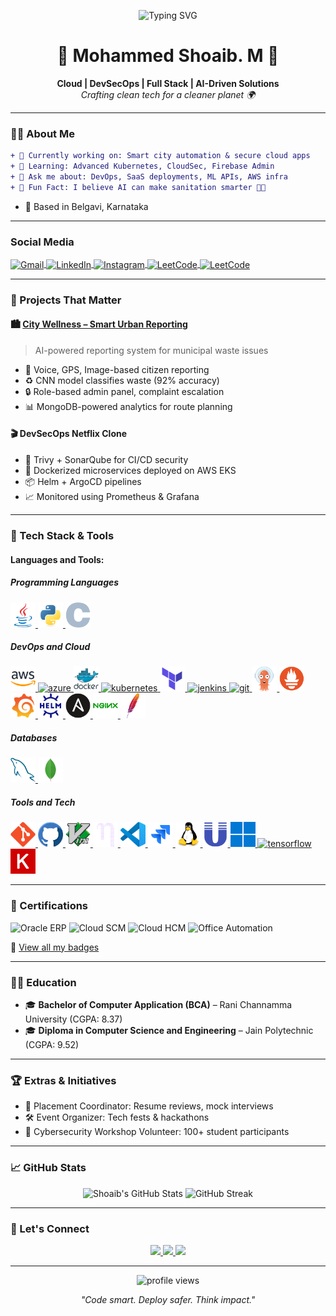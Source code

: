 <!-- Profile Banner or Animated Heading (Optional) -->
<p align="center">
  <img src="https://readme-typing-svg.herokuapp.com?font=Fira+Code&duration=3000&pause=1000&center=true&width=435&lines=Hey!+I'm+Mohammed+Shoaib+👋;Cloud+%26+DevOps+Engineer;AI+%7C+Security+%7C+Automation" alt="Typing SVG" />
</p>

<h1 align="center">🌟 Mohammed Shoaib. M 🌟</h1>

<p align="center">
  <b>Cloud | DevSecOps | Full Stack | AI-Driven Solutions</b><br/>
  <i>Crafting clean tech for a cleaner planet 🌍</i>
</p>

---

### 🧑‍💻 About Me

```diff
+ 🔭 Currently working on: Smart city automation & secure cloud apps
+ 🌱 Learning: Advanced Kubernetes, CloudSec, Firebase Admin
+ 💬 Ask me about: DevOps, SaaS deployments, ML APIs, AWS infra
+ 🧠 Fun Fact: I believe AI can make sanitation smarter 🚮🧹
```

- 📍 Based in Belgavi, Karnataka

---

### Social Media

<p align="left">
   <a href="mailto:md.shoaib.i.makandar@gmail.com"> 
     <img align="center" src="https://img.shields.io/badge/Gmail-D14836?style=for-the-badge&logo=gmail&logoColor=white" alt="Gmail" height="30" width="40"/>
     </a>
    <a href="https://www.linkedin.com/in/myselfmd" target="blank">
      <img align="center" src="https://raw.githubusercontent.com/rahuldkjain/github-profile-readme-generator/master/src/images/icons/Social/linked-in-alt.svg" alt="LinkedIn" height="30" width="40" />
    </a>
    <a href="https://instagram.com/myself.md" target="blank">
      <img align="center" src="https://raw.githubusercontent.com/rahuldkjain/github-profile-readme-generator/master/src/images/icons/Social/instagram.svg" alt="Instagram" height="30" width="40" />
    </a>
    <a href="https://leetcode.com/u/myselfmd/" target="blank">
    <img align="center" src="https://raw.githubusercontent.com/rahuldkjain/github-profile-readme-generator/master/src/images/icons/Social/leet-code.svg" alt="LeetCode" height="30" width="40" />
  </a>
  <a href="https://medium.com/@myself.md" target="blank">
    <img align="center" src="https://raw.githubusercontent.com/rahuldkjain/github-profile-readme-generator/refs/heads/master/src/images/icons/Social/medium.svg" alt="LeetCode" height="30" width="40" />
  </a>
</p>


---

### 🚀 Projects That Matter

#### 🏙️ [City Wellness – Smart Urban Reporting](https://github.com/Tasneemgokak/SmartCitywellness)
> AI-powered reporting system for municipal waste issues

- 📸 Voice, GPS, Image-based citizen reporting
- ♻️ CNN model classifies waste (92% accuracy)
- 🔒 Role-based admin panel, complaint escalation
- 📊 MongoDB-powered analytics for route planning

#### 🎬 DevSecOps Netflix Clone

- 🔐 Trivy + SonarQube for CI/CD security
- 🐳 Dockerized microservices deployed on AWS EKS
- 📦 Helm + ArgoCD pipelines
- 📈 Monitored using Prometheus & Grafana

---

### 🧰 Tech Stack & Tools

#### Languages and Tools:
<h5 align="left">Programming Languages </h5>

<p align="left">

<a href="https://www.java.com" target="_blank" rel="noreferrer"> 
<img src="https://raw.githubusercontent.com/devicons/devicon/master/icons/java/java-original.svg" alt="java" width="40" height="40"/> 
</a> 

<a href="https://www.python.org" target="_blank" rel="noreferrer"> 
<img src="https://raw.githubusercontent.com/devicons/devicon/master/icons/python/python-original.svg" alt="python" width="40" height="40"/> 
</a> 

<a href="https://www.cprogramming.com/" target="_blank" rel="noreferrer"> 
<img src="https://raw.githubusercontent.com/devicons/devicon/master/icons/c/c-original.svg" alt="c" width="40" height="40"/> 
</a>

<h5 align="left">DevOps and Cloud </h5>


<a href="https://aws.amazon.com" target="_blank" rel="noreferrer"> 
<img src="https://raw.githubusercontent.com/devicons/devicon/master/icons/amazonwebservices/amazonwebservices-original-wordmark.svg" alt="aws" width="40" height="40"/> 
</a> 

<a href="https://azure.microsoft.com/en-in/" target="_blank" rel="noreferrer"> 
<img src="https://www.vectorlogo.zone/logos/microsoft_azure/microsoft_azure-icon.svg" alt="azure" width="40" height="40"/> 
</a> 

<a href="https://www.docker.com/" target="_blank" rel="noreferrer"> 
<img src="https://raw.githubusercontent.com/devicons/devicon/master/icons/docker/docker-original-wordmark.svg" alt="docker" width="40" height="40"/> 
</a> 

<a href="https://kubernetes.io" target="_blank" rel="noreferrer"> 
<img src="https://www.vectorlogo.zone/logos/kubernetes/kubernetes-icon.svg" alt="kubernetes" width="40" height="40"/> 
</a> 

<a href="#" target="_blank" rel="noreferrer"> 
<img src="https://raw.githubusercontent.com/MaDycloud-MD/MD_Portfolio/refs/heads/main/public/logos/terraform.svg" alt="jenkins" width="40" height="40"/> 
</a> 

<a href="https://www.jenkins.io" target="_blank" rel="noreferrer"> 
<img src="https://www.vectorlogo.zone/logos/jenkins/jenkins-icon.svg" alt="jenkins" width="40" height="40"/> 
</a> 

<a href="https://git-scm.com/" target="_blank" rel="noreferrer"> 
<img src="https://www.vectorlogo.zone/logos/git-scm/git-scm-icon.svg" alt="git" width="40" height="40"/> 
</a> 

<a href="#" target="_blank" rel="noreferrer"> 
<img src="https://raw.githubusercontent.com/MaDycloud-MD/MD_Portfolio/refs/heads/main/public/logos/argocd.svg" alt="jenkins" width="40" height="40"/> 
</a> 

<a href="#" target="_blank" rel="noreferrer"> 
<img src="https://raw.githubusercontent.com/MaDycloud-MD/MD_Portfolio/refs/heads/main/public/logos/prometheus.svg" alt="jenkins" width="40" height="40"/> 
</a> 

<a href="#" target="_blank" rel="noreferrer"> 
<img src="https://raw.githubusercontent.com/MaDycloud-MD/MD_Portfolio/refs/heads/main/public/logos/grafana.svg" alt="jenkins" width="40" height="40"/> 
</a> 

<a href="#" target="_blank" rel="noreferrer"> 
<img src="https://raw.githubusercontent.com/MaDycloud-MD/MD_Portfolio/refs/heads/main/public/logos/helm.svg" alt="jenkins" width="40" height="40"/> 
</a>

<a href="#" target="_blank" rel="noreferrer"> 
<img src="https://raw.githubusercontent.com/MaDycloud-MD/MD_Portfolio/refs/heads/main/public/logos/ansible.svg" alt="jenkins" width="40" height="40"/> 
</a>

<a href="#" target="_blank" rel="noreferrer"> 
<img src="https://raw.githubusercontent.com/MaDycloud-MD/MD_Portfolio/refs/heads/main/public/logos/nginx.svg" alt="jenkins" width="40" height="40"/> 
</a>

<a href="#" target="_blank" rel="noreferrer"> 
<img src="https://raw.githubusercontent.com/MaDycloud-MD/MD_Portfolio/refs/heads/main/public/logos/apache.svg" alt="jenkins" width="40" height="40"/> 
</a>

<h5 align="left">Databases </h5>

<a href="#" target="_blank" rel="noreferrer"> 
<img src="https://raw.githubusercontent.com/MaDycloud-MD/MD_Portfolio/refs/heads/main/public/logos/mysql.svg" alt="jenkins" width="40" height="40"/> 
</a>

<a href="#" target="_blank" rel="noreferrer"> 
<img src="https://raw.githubusercontent.com/MaDycloud-MD/MD_Portfolio/refs/heads/main/public/logos/mongodb.svg" alt="jenkins" width="40" height="40"/> 
</a>

<h5 align="left">Tools and Tech </h5>

<a href="#" target="_blank" rel="noreferrer"> 
<img src="https://raw.githubusercontent.com/MaDycloud-MD/MD_Portfolio/refs/heads/main/public/logos/git.svg" alt="jenkins" width="40" height="40"/> 
</a>

<a href="#" target="_blank" rel="noreferrer"> 
<img src="https://raw.githubusercontent.com/MaDycloud-MD/MD_Portfolio/refs/heads/main/public/logos/github2.svg" alt="jenkins" width="40" height="40"/> 
</a>

<a href="#" target="_blank" rel="noreferrer"> 
<img src="https://raw.githubusercontent.com/MaDycloud-MD/MD_Portfolio/refs/heads/main/public/logos/vim.svg" alt="jenkins" width="40" height="40"/> 
</a>

<a href="#" target="_blank" rel="noreferrer"> 
<img src="https://raw.githubusercontent.com/MaDycloud-MD/MD_Portfolio/refs/heads/main/public/logos/nano.svg" alt="jenkins" width="40" height="40"/> 
</a>

<a href="#" target="_blank" rel="noreferrer"> 
<img src="https://raw.githubusercontent.com/MaDycloud-MD/MD_Portfolio/refs/heads/main/public/logos/visual-studio-code.svg" alt="jenkins" width="40" height="40"/> 
</a>

<a href="#" target="_blank" rel="noreferrer"> 
<img src="https://raw.githubusercontent.com/MaDycloud-MD/MD_Portfolio/refs/heads/main/public/logos/jira.svg" alt="jenkins" width="40" height="40"/> 
</a>

<a href="#" target="_blank" rel="noreferrer"> 
<img src="https://raw.githubusercontent.com/MaDycloud-MD/MD_Portfolio/refs/heads/main/public/logos/linux.svg" alt="jenkins" width="40" height="40"/> 
</a>

<a href="#" target="_blank" rel="noreferrer"> 
<img src="https://raw.githubusercontent.com/MaDycloud-MD/MD_Portfolio/refs/heads/main/public/logos/unix.svg" alt="jenkins" width="40" height="40"/> 
</a>

<a href="#" target="_blank" rel="noreferrer"> 
<img src="https://raw.githubusercontent.com/MaDycloud-MD/MD_Portfolio/refs/heads/main/public/logos/windows-11.svg" alt="jenkins" width="40" height="40"/> 
</a>

<a href="https://www.tensorflow.org" target="_blank" rel="noreferrer"> 
<img src="https://www.vectorlogo.zone/logos/tensorflow/tensorflow-icon.svg" alt="tensorflow" width="40" height="40"/> 
</a> 

<a href="#" target="_blank" rel="noreferrer"> 
<img src="https://raw.githubusercontent.com/MaDycloud-MD/MD_Portfolio/refs/heads/main/public/logos/keras.svg" alt="jenkins" width="40" height="40"/> 
</a>

</p>

---

### 📜 Certifications

![Oracle ERP](https://img.shields.io/badge/Oracle%20ERP-Certified-blueviolet?style=flat-square&logo=oracle)
![Cloud SCM](https://img.shields.io/badge/Oracle%20SCM-Certified-brightgreen?style=flat-square&logo=oracle)
![Cloud HCM](https://img.shields.io/badge/Oracle%20HCM-Certified-yellow?style=flat-square&logo=oracle)
![Office Automation](https://img.shields.io/badge/Office%20Automation-Certified-orange?style=flat-square&logo=microsoftoffice)

🔗 [View all my badges](https://catalog-education.oracle.com/ords/certview/sharebadge?id=A7CA5AE82E10511ABFAC7335EDFABBCD988720D016ECC52715BF79AF6EE36C17)

---

### 🧑‍🎓 Education

- 🎓 **Bachelor of Computer Application (BCA)** – Rani Channamma University (CGPA: 8.37)
- 🎓 **Diploma in Computer Science and Engineering** – Jain Polytechnic (CGPA: 9.52)

---

### 🏆 Extras & Initiatives

- 👔 Placement Coordinator: Resume reviews, mock interviews
- 🛠️ Event Organizer: Tech fests & hackathons
- 🔐 Cybersecurity Workshop Volunteer: 100+ student participants

---

### 📈 GitHub Stats 

<p align="center">
  <img src="https://github-readme-stats.vercel.app/api?username=MaDycloud-MD&show_icons=true&theme=tokyonight&hide_border=true" alt="Shoaib's GitHub Stats" />
  <img src="https://github-readme-streak-stats.herokuapp.com/?user=MaDycloud-MD&theme=tokyonight&hide_border=true" alt="GitHub Streak" />
</p>

---

### 🤝 Let's Connect

<p align="center">
  <a href="mailto:md.shoaib.i.makandar@gmail.com">
    <img src="https://img.shields.io/badge/Email-D14836?style=for-the-badge&logo=gmail&logoColor=white"/>
  </a>
  <a href="https://www.linkedin.com/in/myselfmd">
    <img src="https://img.shields.io/badge/LinkedIn-blue?style=for-the-badge&logo=linkedin&logoColor=white"/>
  </a>
  <a href="https://github.com/MaDycloud-MD">
    <img src="https://img.shields.io/badge/GitHub-181717?style=for-the-badge&logo=github"/>
  </a>
</p>

---

<p align="center">
  <img src="https://komarev.com/ghpvc/?username=MaDycloud-MD&label=Profile%20Views&color=brightgreen&style=flat-square" alt="profile views" />
</p>

<p align="center"><i>"Code smart. Deploy safer. Think impact."</i></p>
